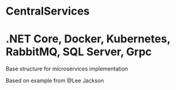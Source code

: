 # CentralServices
# .NET Core, Docker, Kubernetes, RabbitMQ, SQL Server, Grpc

Base structure for microservices implementation 

Based on example from @Lee Jackson
